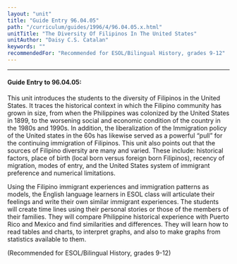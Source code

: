 ```yaml
---
layout: "unit"
title: "Guide Entry 96.04.05"
path: "/curriculum/guides/1996/4/96.04.05.x.html"
unitTitle: "The Diversity Of Filipinos In The United States"
unitAuthor: "Daisy C.S. Catalan"
keywords: ""
recommendedFor: "Recommended for ESOL/Bilingual History, grades 9-12"
---
```

<body>
<hr/>
<h4>
Guide Entry to 96.04.05:
</h4>
This unit introduces the students to the diversity of Filipinos in the United States. It traces the historical context in which the Filipino community has grown in size, from when the Philippines was colonized by the United States in 1899, to the worsening social and economic condition of the country in the 1980s and 1990s. In addition, the liberalization of the Immigration policy of the United states in the 60s has likewise served as a powerful “pull” for the continuing immigration of Filipinos. This unit also points out that the sources of Filipino diversity are many and varied. These include: historical factors, place of birth (local born versus foreign born Filipinos), recency of migration, modes of entry, and the United States system of immigrant preference and numerical limitations.
<p>
Using the Filipino immigrant experiences and immigration patterns as models, the English language learners in ESOL class will articulate their feelings and write their own similar immigrant experiences. The students will create time lines using their personal stories or those of the members of their families. They will compare Philippine historical experience with Puerto Rico and Mexico and find similarities and differences. They will learn how to read tables and charts, to interpret graphs, and also to make graphs from statistics available to them.
</p>
<p>
(Recommended for ESOL/Bilingual History, grades 9-12)
</p>
</body>